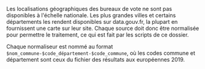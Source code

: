 Les localisations géographiques des bureaux de vote ne sont pas disponibles à l'échelle nationale. Les plus grandes villes et certains départements les rendent disponibles sur data.gouv.fr, la plupart en fournissent une carte sur leur site. Chaque source doit donc être normalisée pour permettre le traitement, ce qui est fait par les scripts de ce dossier.

Chaque normaliseur est nommé au format `$nom_commune-$code_département-$code_commune`, où les codes commune et département sont ceux du fichier des résultats aux européennes 2019.
